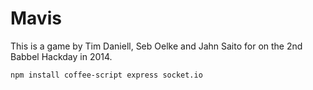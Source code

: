 Mavis
=====

This is a game by Tim Daniell, Seb Oelke and Jahn Saito for on the 2nd Babbel Hackday in 2014.  
```bash
npm install coffee-script express socket.io
```
